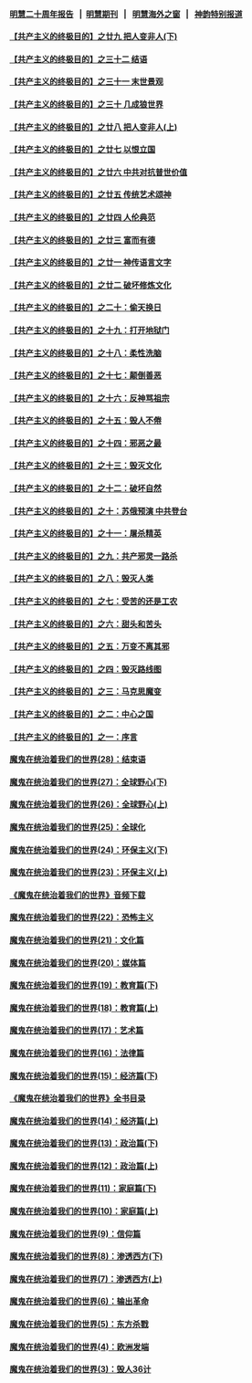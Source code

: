 #### [明慧二十周年报告](https://github.com/gfw-breaker/mh-reports/blob/master/README.md?t=07240402) &nbsp;&nbsp;|&nbsp;&nbsp;[明慧期刊](https://github.com/gfw-breaker/mh-qikan) &nbsp;&nbsp;|&nbsp;&nbsp; [明慧海外之窗](https://github.com/gfw-breaker/mh-news/blob/master/README.md?t=07240402) &nbsp;&nbsp;|&nbsp;&nbsp; [神韵特别报道](https://github.com/gfw-breaker/mh-news/blob/master/shenyun.md?t=07240402) 

#### [【共产主义的终极目的】之廿九 把人变非人(下)](../pages/nsc422/n11344140.md?t=07240402) 

#### [【共产主义的终极目的】之三十二 结语](../pages/nsc422/n11360535.md?t=07240402) 

#### [【共产主义的终极目的】之三十一 末世景观](../pages/nsc422/n11351129.md?t=07240402) 

#### [【共产主义的终极目的】之三十 几成狼世界](../pages/nsc422/n11348280.md?t=07240402) 

#### [【共产主义的终极目的】之廿八 把人变非人(上)](../pages/nsc422/n11340492.md?t=07240402) 

#### [【共产主义的终极目的】之廿七 以恨立国](../pages/nsc422/n11336944.md?t=07240402) 

#### [【共产主义的终极目的】之廿六 中共对抗普世价值](../pages/nsc422/n11324785.md?t=07240402) 

#### [【共产主义的终极目的】之廿五 传统艺术颂神](../pages/nsc422/n11296396.md?t=07240402) 

#### [【共产主义的终极目的】之廿四 人伦典范](../pages/nsc422/n11296397.md?t=07240402) 

#### [【共产主义的终极目的】之廿三 富而有德](../pages/nsc422/n11283598.md?t=07240402) 

#### [【共产主义的终极目的】之廿一 神传语言文字](../pages/nsc422/n11263265.md?t=07240402) 

#### [【共产主义的终极目的】之廿二 破坏修炼文化](../pages/nsc422/n11245728.md?t=07240402) 

#### [【共产主义的终极目的】之二十：偷天换日](../pages/nsc422/n11238846.md?t=07240402) 

#### [【共产主义的终极目的】之十九：打开地狱门](../pages/nsc422/n11206376.md?t=07240402) 

#### [【共产主义的终极目的】之十八：柔性洗脑](../pages/nsc422/n11199994.md?t=07240402) 

#### [【共产主义的终极目的】之十七：颠倒善恶](../pages/nsc422/n11179782.md?t=07240402) 

#### [【共产主义的终极目的】之十六：反神骂祖宗](../pages/nsc422/n11166798.md?t=07240402) 

#### [【共产主义的终极目的】之十五：毁人不倦](../pages/nsc422/n11166792.md?t=07240402) 

#### [【共产主义的终极目的】之十四：邪恶之最](../pages/nsc422/n11150249.md?t=07240402) 

#### [【共产主义的终极目的】之十三：毁灭文化](../pages/nsc422/n11135227.md?t=07240402) 

#### [【共产主义的终极目的】之十二：破坏自然](../pages/nsc422/n11135214.md?t=07240402) 

#### [【共产主义的终极目的】之十：苏俄预演 中共登台](../pages/nsc422/n11118424.md?t=07240402) 

#### [【共产主义的终极目的】之十一：屠杀精英](../pages/nsc422/n11118442.md?t=07240402) 

#### [【共产主义的终极目的】之九：共产邪灵一路杀](../pages/nsc422/n11114139.md?t=07240402) 

#### [【共产主义的终极目的】之八：毁灭人类](../pages/nsc422/n11108503.md?t=07240402) 

#### [【共产主义的终极目的】之七：受苦的还是工农](../pages/nsc422/n11101809.md?t=07240402) 

#### [【共产主义的终极目的】之六：甜头和苦头](../pages/nsc422/n11096971.md?t=07240402) 

#### [【共产主义的终极目的】之五：万变不离其邪](../pages/nsc422/n11091285.md?t=07240402) 

#### [【共产主义的终极目的】之四：毁灭路线图](../pages/nsc422/n11086284.md?t=07240402) 

#### [【共产主义的终极目的】之三：马克思魔变](../pages/nsc422/n11061941.md?t=07240402) 

#### [【共产主义的终极目的】之二：中心之国](../pages/nsc422/n11047728.md?t=07240402) 

#### [【共产主义的终极目的】之一：序言](../pages/nsc422/n11086077.md?t=07240402) 

#### [魔鬼在统治着我们的世界(28)：结束语](../pages/nsc422/n10936246.md?t=07240402) 

#### [魔鬼在统治着我们的世界(27)：全球野心(下)](../pages/nsc422/n10928319.md?t=07240402) 

#### [魔鬼在统治着我们的世界(26)：全球野心(上)](../pages/nsc422/n10900318.md?t=07240402) 

#### [魔鬼在统治着我们的世界(25)：全球化](../pages/nsc422/n10788205.md?t=07240402) 

#### [魔鬼在统治着我们的世界(24)：环保主义(下)](../pages/nsc422/n10695307.md?t=07240402) 

#### [魔鬼在统治着我们的世界(23)：环保主义(上)](../pages/nsc422/n10688613.md?t=07240402) 

#### [《魔鬼在统治着我们的世界》音频下载](../pages/nsc422/n10635553.md?t=07240402) 

#### [魔鬼在统治着我们的世界(22)：恐怖主义](../pages/nsc422/n10614727.md?t=07240402) 

#### [魔鬼在统治着我们的世界(21)：文化篇](../pages/nsc422/n10597706.md?t=07240402) 

#### [魔鬼在统治着我们的世界(20)：媒体篇](../pages/nsc422/n10586579.md?t=07240402) 

#### [魔鬼在统治着我们的世界(19)：教育篇(下)](../pages/nsc422/n10564808.md?t=07240402) 

#### [魔鬼在统治着我们的世界(18)：教育篇(上)](../pages/nsc422/n10526970.md?t=07240402) 

#### [魔鬼在统治着我们的世界(17)：艺术篇](../pages/nsc422/n10499093.md?t=07240402) 

#### [魔鬼在统治着我们的世界(16)：法律篇](../pages/nsc422/n10485969.md?t=07240402) 

#### [魔鬼在统治着我们的世界(15)：经济篇(下)](../pages/nsc422/n10469975.md?t=07240402) 

#### [《魔鬼在统治着我们的世界》全书目录](../pages/nsc422/n10464261.md?t=07240402) 

#### [魔鬼在统治着我们的世界(14)：经济篇(上)](../pages/nsc422/n10457370.md?t=07240402) 

#### [魔鬼在统治着我们的世界(13)：政治篇(下)](../pages/nsc422/n10448270.md?t=07240402) 

#### [魔鬼在统治着我们的世界(12)：政治篇(上)](../pages/nsc422/n10444576.md?t=07240402) 

#### [魔鬼在统治着我们的世界(11)：家庭篇(下)](../pages/nsc422/n10440961.md?t=07240402) 

#### [魔鬼在统治着我们的世界(10)：家庭篇(上)](../pages/nsc422/n10435448.md?t=07240402) 

#### [魔鬼在统治着我们的世界(9)：信仰篇](../pages/nsc422/n10432159.md?t=07240402) 

#### [魔鬼在统治着我们的世界(8)：渗透西方(下)](../pages/nsc422/n10429603.md?t=07240402) 

#### [魔鬼在统治着我们的世界(7)：渗透西方(上)](../pages/nsc422/n10426013.md?t=07240402) 

#### [魔鬼在统治着我们的世界(6)：输出革命](../pages/nsc422/n10421536.md?t=07240402) 

#### [魔鬼在统治着我们的世界(5)：东方杀戮](../pages/nsc422/n10417707.md?t=07240402) 

#### [魔鬼在统治着我们的世界(4)：欧洲发端](../pages/nsc422/n10414890.md?t=07240402) 

#### [魔鬼在统治着我们的世界(3)：毁人36计](../pages/nsc422/n10411583.md?t=07240402) 

